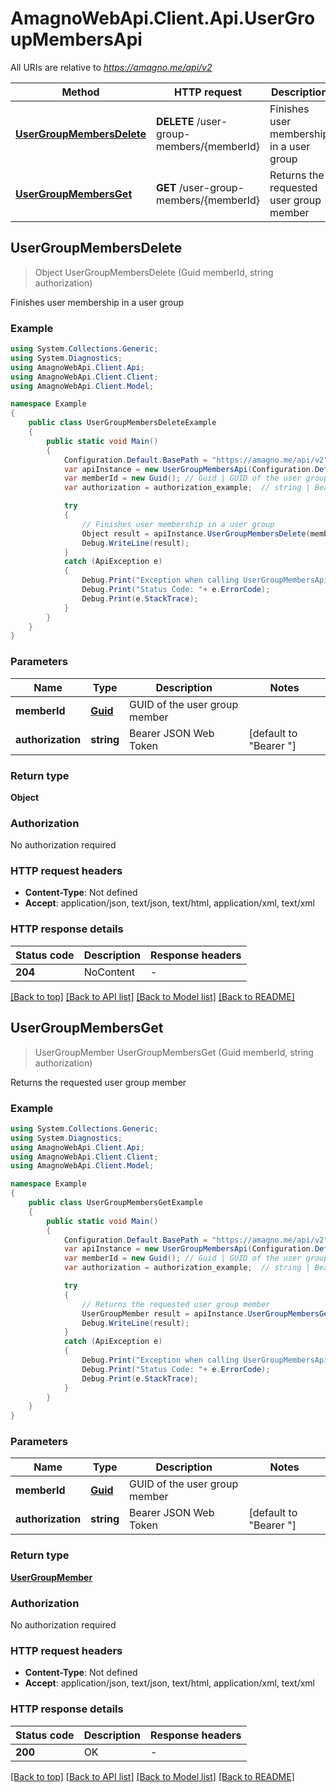 # AmagnoWebApi.Client.Api.UserGroupMembersApi

All URIs are relative to *https://amagno.me/api/v2*

Method | HTTP request | Description
------------- | ------------- | -------------
[**UserGroupMembersDelete**](UserGroupMembersApi.md#usergroupmembersdelete) | **DELETE** /user-group-members/{memberId} | Finishes user membership in a user group
[**UserGroupMembersGet**](UserGroupMembersApi.md#usergroupmembersget) | **GET** /user-group-members/{memberId} | Returns the requested user group member



## UserGroupMembersDelete

> Object UserGroupMembersDelete (Guid memberId, string authorization)

Finishes user membership in a user group

### Example

```csharp
using System.Collections.Generic;
using System.Diagnostics;
using AmagnoWebApi.Client.Api;
using AmagnoWebApi.Client.Client;
using AmagnoWebApi.Client.Model;

namespace Example
{
    public class UserGroupMembersDeleteExample
    {
        public static void Main()
        {
            Configuration.Default.BasePath = "https://amagno.me/api/v2";
            var apiInstance = new UserGroupMembersApi(Configuration.Default);
            var memberId = new Guid(); // Guid | GUID of the user group member
            var authorization = authorization_example;  // string | Bearer JSON Web Token (default to "Bearer ")

            try
            {
                // Finishes user membership in a user group
                Object result = apiInstance.UserGroupMembersDelete(memberId, authorization);
                Debug.WriteLine(result);
            }
            catch (ApiException e)
            {
                Debug.Print("Exception when calling UserGroupMembersApi.UserGroupMembersDelete: " + e.Message );
                Debug.Print("Status Code: "+ e.ErrorCode);
                Debug.Print(e.StackTrace);
            }
        }
    }
}
```

### Parameters


Name | Type | Description  | Notes
------------- | ------------- | ------------- | -------------
 **memberId** | [**Guid**](Guid.md)| GUID of the user group member | 
 **authorization** | **string**| Bearer JSON Web Token | [default to &quot;Bearer &quot;]

### Return type

**Object**

### Authorization

No authorization required

### HTTP request headers

- **Content-Type**: Not defined
- **Accept**: application/json, text/json, text/html, application/xml, text/xml

### HTTP response details
| Status code | Description | Response headers |
|-------------|-------------|------------------|
| **204** | NoContent |  -  |

[[Back to top]](#)
[[Back to API list]](../README.md#documentation-for-api-endpoints)
[[Back to Model list]](../README.md#documentation-for-models)
[[Back to README]](../README.md)


## UserGroupMembersGet

> UserGroupMember UserGroupMembersGet (Guid memberId, string authorization)

Returns the requested user group member

### Example

```csharp
using System.Collections.Generic;
using System.Diagnostics;
using AmagnoWebApi.Client.Api;
using AmagnoWebApi.Client.Client;
using AmagnoWebApi.Client.Model;

namespace Example
{
    public class UserGroupMembersGetExample
    {
        public static void Main()
        {
            Configuration.Default.BasePath = "https://amagno.me/api/v2";
            var apiInstance = new UserGroupMembersApi(Configuration.Default);
            var memberId = new Guid(); // Guid | GUID of the user group member
            var authorization = authorization_example;  // string | Bearer JSON Web Token (default to "Bearer ")

            try
            {
                // Returns the requested user group member
                UserGroupMember result = apiInstance.UserGroupMembersGet(memberId, authorization);
                Debug.WriteLine(result);
            }
            catch (ApiException e)
            {
                Debug.Print("Exception when calling UserGroupMembersApi.UserGroupMembersGet: " + e.Message );
                Debug.Print("Status Code: "+ e.ErrorCode);
                Debug.Print(e.StackTrace);
            }
        }
    }
}
```

### Parameters


Name | Type | Description  | Notes
------------- | ------------- | ------------- | -------------
 **memberId** | [**Guid**](Guid.md)| GUID of the user group member | 
 **authorization** | **string**| Bearer JSON Web Token | [default to &quot;Bearer &quot;]

### Return type

[**UserGroupMember**](UserGroupMember.md)

### Authorization

No authorization required

### HTTP request headers

- **Content-Type**: Not defined
- **Accept**: application/json, text/json, text/html, application/xml, text/xml

### HTTP response details
| Status code | Description | Response headers |
|-------------|-------------|------------------|
| **200** | OK |  -  |

[[Back to top]](#)
[[Back to API list]](../README.md#documentation-for-api-endpoints)
[[Back to Model list]](../README.md#documentation-for-models)
[[Back to README]](../README.md)

